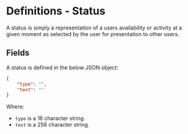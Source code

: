 # Definitions - Status

A status is simply a representation of a users availability or activity at a given moment as selected by the user for presentation to other users.

## Fields

A status is defined in the below JSON object:

```json
{
    "type": "",
    "text": ""
}
```

Where: 
- `type` is a 16 character string.
- `text` is a 256 character string.